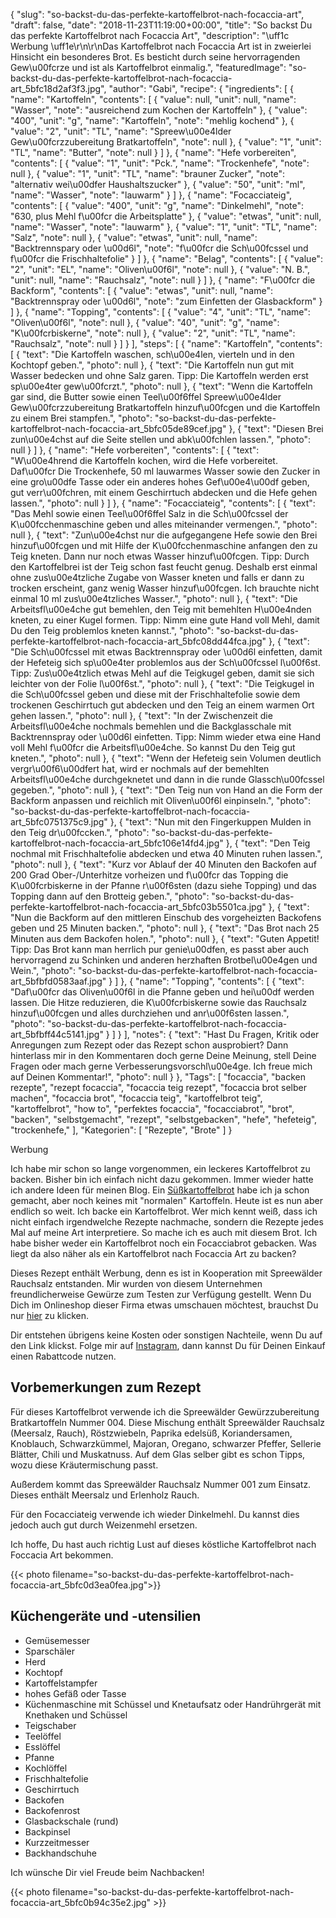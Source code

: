 {
    "slug": "so-backst-du-das-perfekte-kartoffelbrot-nach-focaccia-art",
    "draft": false,
    "date": "2018-11-23T11:19:00+00:00",
    "title": "So backst Du das perfekte Kartoffelbrot nach Focaccia Art",
    "description": "\uff1c Werbung \uff1e\r\n\r\nDas Kartoffelbrot nach Focaccia Art ist in zweierlei Hinsicht ein besonderes Brot. Es besticht durch seine hervorragenden Gew\u00fcrze und ist als Kartoffelbrot einmalig.",
    "featuredImage": "so-backst-du-das-perfekte-kartoffelbrot-nach-focaccia-art_5bfc18d2af3f3.jpg",
    "author": "Gabi",
    "recipe": {
        "ingredients": [
            {
                "name": "Kartoffeln",
                "contents": [
                    {
                        "value": null,
                        "unit": null,
                        "name": "Wasser",
                        "note": "ausreichend zum Kochen der Kartoffeln"
                    },
                    {
                        "value": "400",
                        "unit": "g",
                        "name": "Kartoffeln",
                        "note": "mehlig kochend"
                    },
                    {
                        "value": "2",
                        "unit": "TL",
                        "name": "Spreew\u00e4lder Gew\u00fcrzzubereitung Bratkartoffeln",
                        "note": null
                    },
                    {
                        "value": "1",
                        "unit": "TL",
                        "name": "Butter",
                        "note": null
                    }
                ]
            },
            {
                "name": "Hefe vorbereiten",
                "contents": [
                    {
                        "value": "1",
                        "unit": "Pck.",
                        "name": "Trockenhefe",
                        "note": null
                    },
                    {
                        "value": "1",
                        "unit": "TL",
                        "name": "brauner Zucker",
                        "note": "alternativ wei\u00dfer Haushaltszucker"
                    },
                    {
                        "value": "50",
                        "unit": "ml",
                        "name": "Wasser",
                        "note": "lauwarm"
                    }
                ]
            },
            {
                "name": "Focacciateig",
                "contents": [
                    {
                        "value": "400",
                        "unit": "g",
                        "name": "Dinkelmehl",
                        "note": "630, plus Mehl f\u00fcr die Arbeitsplatte"
                    },
                    {
                        "value": "etwas",
                        "unit": null,
                        "name": "Wasser",
                        "note": "lauwarm"
                    },
                    {
                        "value": "1",
                        "unit": "TL",
                        "name": "Salz",
                        "note": null
                    },
                    {
                        "value": "etwas",
                        "unit": null,
                        "name": "Backtrennspary oder \u00d6l",
                        "note": "f\u00fcr die Sch\u00fcssel und f\u00fcr die Frischhaltefolie"
                    }
                ]
            },
            {
                "name": "Belag",
                "contents": [
                    {
                        "value": "2",
                        "unit": "EL",
                        "name": "Oliven\u00f6l",
                        "note": null
                    },
                    {
                        "value": "N. B.",
                        "unit": null,
                        "name": "Rauchsalz",
                        "note": null
                    }
                ]
            },
            {
                "name": "F\u00fcr die Backform",
                "contents": [
                    {
                        "value": "etwas",
                        "unit": null,
                        "name": "Backtrennspray oder \u00d6l",
                        "note": "zum Einfetten der Glasbackform"
                    }
                ]
            },
            {
                "name": "Topping",
                "contents": [
                    {
                        "value": "4",
                        "unit": "TL",
                        "name": "Oliven\u00f6l",
                        "note": null
                    },
                    {
                        "value": "40",
                        "unit": "g",
                        "name": "K\u00fcrbiskerne",
                        "note": null
                    },
                    {
                        "value": "2",
                        "unit": "TL",
                        "name": "Rauchsalz",
                        "note": null
                    }
                ]
            }
        ],
        "steps": [
            {
                "name": "Kartoffeln",
                "contents": [
                    {
                        "text": "Die Kartoffeln waschen, sch\u00e4len, vierteln und in den Kochtopf geben.",
                        "photo": null
                    },
                    {
                        "text": "Die Kartoffeln nun gut mit Wasser bedecken und ohne Salz garen. Tipp: Die Kartoffeln werden erst sp\u00e4ter gew\u00fcrzt.",
                        "photo": null
                    },
                    {
                        "text": "Wenn die Kartoffeln gar sind, die Butter sowie einen Teel\u00f6ffel Spreew\u00e4lder Gew\u00fcrzzubereitung Bratkartoffeln hinzuf\u00fcgen und die Kartoffeln zu einem Brei stampfen.",
                        "photo": "so-backst-du-das-perfekte-kartoffelbrot-nach-focaccia-art_5bfc05de89cef.jpg"
                    },
                    {
                        "text": "Diesen Brei zun\u00e4chst auf die Seite stellen und abk\u00fchlen lassen.",
                        "photo": null
                    }
                ]
            },
            {
                "name": "Hefe vorbereiten",
                "contents": [
                    {
                        "text": "W\u00e4hrend die Kartoffeln kochen, wird die Hefe vorbereitet. Daf\u00fcr Die Trockenhefe, 50 ml lauwarmes Wasser sowie den Zucker in eine gro\u00dfe Tasse oder ein anderes hohes Gef\u00e4\u00df geben, gut verr\u00fchren, mit einem Geschirrtuch abdecken und die Hefe gehen lassen.",
                        "photo": null
                    }
                ]
            },
            {
                "name": "Focacciateig",
                "contents": [
                    {
                        "text": "Das Mehl sowie einen Teel\u00f6ffel Salz in die Sch\u00fcssel der K\u00fcchenmaschine geben und alles miteinander vermengen.",
                        "photo": null
                    },
                    {
                        "text": "Zun\u00e4chst nur die aufgegangene Hefe sowie den Brei hinzuf\u00fcgen und mit Hilfe der K\u00fcchenmaschine anfangen den zu Teig kneten. Dann nur noch etwas Wasser hinzuf\u00fcgen. Tipp: Durch den Kartoffelbrei ist der Teig schon fast feucht genug. Deshalb erst einmal ohne zus\u00e4tzliche Zugabe von Wasser kneten und falls er dann zu trocken erscheint, ganz wenig Wasser hinzuf\u00fcgen. Ich brauchte nicht einmal 10 ml zus\u00e4tzliches Wasser.",
                        "photo": null
                    },
                    {
                        "text": "Die Arbeitsfl\u00e4che gut bemehlen, den Teig mit bemehlten H\u00e4nden kneten, zu einer Kugel formen. Tipp: Nimm eine gute Hand voll Mehl, damit Du den Teig problemlos kneten kannst.",
                        "photo": "so-backst-du-das-perfekte-kartoffelbrot-nach-focaccia-art_5bfc08dd44fca.jpg"
                    },
                    {
                        "text": "Die Sch\u00fcssel mit etwas Backtrennspray oder \u00d6l einfetten, damit der Hefeteig sich sp\u00e4ter problemlos aus der Sch\u00fcssel l\u00f6st. Tipp: Zus\u00e4tzlich etwas Mehl auf die Teigkugel geben, damit sie sich leichter von der Folie l\u00f6st.",
                        "photo": null
                    },
                    {
                        "text": "Die Teigkugel in die Sch\u00fcssel geben und diese mit der Frischhaltefolie sowie dem trockenen Geschirrtuch gut abdecken und den Teig an einem warmen Ort gehen lassen.",
                        "photo": null
                    },
                    {
                        "text": "In der Zwischenzeit die Arbeitsfl\u00e4che nochmals bemehlen und die Backglasschale mit Backtrennspray oder \u00d6l einfetten. Tipp: Nimm wieder etwa eine Hand voll Mehl f\u00fcr die Arbeitsfl\u00e4che. So kannst Du den Teig gut kneten.",
                        "photo": null
                    },
                    {
                        "text": "Wenn der Hefeteig sein Volumen deutlich vergr\u00f6\u00dfert hat, wird er nochmals auf der bemehlten Arbeitsfl\u00e4che durchgeknetet und dann in die runde Glassch\u00fcssel gegeben.",
                        "photo": null
                    },
                    {
                        "text": "Den Teig nun von Hand an die Form der Backform anpassen und reichlich mit Oliven\u00f6l einpinseln.",
                        "photo": "so-backst-du-das-perfekte-kartoffelbrot-nach-focaccia-art_5bfc0751375c9.jpg"
                    },
                    {
                        "text": "Nun mit den Fingerkuppen Mulden in den Teig dr\u00fccken.",
                        "photo": "so-backst-du-das-perfekte-kartoffelbrot-nach-focaccia-art_5bfc106e14fd4.jpg"
                    },
                    {
                        "text": "Den Teig nochmal mit Frischhaltefolie abdecken und etwa 40 Minuten ruhen lassen.",
                        "photo": null
                    },
                    {
                        "text": "Kurz vor Ablauf der 40 Minuten den Backofen auf 200 Grad Ober-\/Unterhitze vorheizen und f\u00fcr das Topping die K\u00fcrbiskerne in der Pfanne r\u00f6sten (dazu siehe Topping) und das Topping dann auf den Brotteig geben.",
                        "photo": "so-backst-du-das-perfekte-kartoffelbrot-nach-focaccia-art_5bfc03b5501ca.jpg"
                    },
                    {
                        "text": "Nun die Backform auf den mittleren Einschub des vorgeheizten Backofens geben und 25 Minuten backen.",
                        "photo": null
                    },
                    {
                        "text": "Das Brot nach 25 Minuten aus dem Backofen holen.",
                        "photo": null
                    },
                    {
                        "text": "Guten Appetit! Tipp: Das Brot kann man herrlich pur genie\u00dfen, es passt aber auch hervorragend zu Schinken und anderen herzhaften Brotbel\u00e4gen und Wein.",
                        "photo": "so-backst-du-das-perfekte-kartoffelbrot-nach-focaccia-art_5bfbfd0583aaf.jpg"
                    }
                ]
            },
            {
                "name": "Topping",
                "contents": [
                    {
                        "text": "Daf\u00fcr das Oliven\u00f6l in die Pfanne geben und hei\u00df werden lassen. Die Hitze reduzieren, die K\u00fcrbiskerne sowie das Rauchsalz hinzuf\u00fcgen und alles durchziehen und anr\u00f6sten lassen.",
                        "photo": "so-backst-du-das-perfekte-kartoffelbrot-nach-focaccia-art_5bfbff44c5141.jpg"
                    }
                ]
            }
        ],
        "notes": {
            "text": "Hast Du Fragen, Kritik oder Anregungen zum Rezept oder das Rezept schon ausprobiert? Dann hinterlass mir in den Kommentaren doch gerne Deine Meinung, stell Deine Fragen oder mach gerne Verbesserungsvorschl\u00e4ge. Ich freue mich auf Deinen Kommentar!",
            "photo": null
        }
    },
    "Tags": [
        "focaccia",
        "backen rezepte",
        "rezept focaccia",
        "focaccia teig rezept",
        "focaccia brot selber machen",
        "focaccia brot",
        "focaccia teig",
        "kartoffelbrot teig",
        "kartoffelbrot",
        "how to",
        "perfektes focaccia",
        "focacciabrot",
        "brot",
        "backen",
        "selbstgemacht",
        "rezept",
        "selbstgebacken",
        "hefe",
        "hefeteig",
        "trockenhefe,"
    ],
    "Kategorien": [
        "Rezepte",
        "Brote"
    ]
}

Werbung

Ich habe mir schon so lange vorgenommen, ein leckeres  Kartoffelbrot zu backen. Bisher bin ich einfach nicht dazu gekommen. Immer wieder hatte ich andere Ideen für meinen Blog. Ein [Süßkartoffelbrot](https://kochfokus.de/artikel/suesskartoffelbrot/ "Süßkartoffelbrot") habe ich ja schon gemacht, aber noch keines mit "normalen" Kartoffeln. Heute ist es nun aber endlich so weit. Ich backe ein Kartoffelbrot. Wer mich kennt weiß, dass ich nicht einfach irgendwelche Rezepte nachmache, sondern die Rezepte jedes Mal auf meine Art interpretiere. So mache ich es auch mit diesem Brot. Ich habe bisher weder ein Kartoffelbrot noch ein Focacciabrot gebacken. Was liegt da also näher als ein Kartoffelbrot nach Focaccia Art zu backen?

Dieses Rezept enthält Werbung, denn es ist in Kooperation mit Spreewälder Rauchsalz entstanden. Mir wurden von diesem Unternehmen freundlicherweise Gewürze zum Testen zur Verfügung gestellt. Wenn Du Dich im Onlineshop dieser Firma etwas umschauen möchtest, brauchst Du nur [hier](https://rauchsalz.eu/ "hier") zu klicken.

Dir entstehen übrigens keine Kosten oder sonstigen Nachteile, wenn Du auf den Link klickst. Folge mir auf [Instagram](https://www.instagram.com/kochfokus.de/ "Instagram"), dann kannst Du für Deinen Einkauf einen Rabattcode nutzen.

## Vorbemerkungen zum Rezept

Für dieses Kartoffelbrot verwende ich die Spreewälder Gewürzzubereitung Bratkartoffeln Nummer 004. Diese Mischung enthält Spreewälder Rauchsalz (Meersalz, Rauch), Röstzwiebeln, Paprika edelsüß, Koriandersamen, Knoblauch, Schwarzkümmel, Majoran, Oregano, schwarzer Pfeffer, Sellerie Blätter, Chili und Muskatnuss. Auf dem Glas selber gibt es schon Tipps, wozu diese Kräutermischung passt.

Außerdem kommt das Spreewälder Rauchsalz Nummer 001 zum Einsatz. Dieses enthält Meersalz und Erlenholz Rauch.

Für den Focacciateig verwende ich wieder Dinkelmehl. Du kannst dies jedoch auch gut durch Weizenmehl ersetzen.

Ich hoffe, Du hast auch richtig Lust auf dieses köstliche Kartoffelbrot nach Foccacia Art bekommen.

{{< photo filename="so-backst-du-das-perfekte-kartoffelbrot-nach-focaccia-art_5bfc0d3ea0fea.jpg">}}

## Küchengeräte und -utensilien
- Gemüsemesser
- Sparschäler
- Herd
- Kochtopf
- Kartoffelstampfer
- hohes Gefäß oder Tasse
- Küchenmaschine mit Schüssel und Knetaufsatz oder Handrührgerät mit Knethaken und Schüssel
- Teigschaber
- Teelöffel
- Esslöffel
- Pfanne
- Kochlöffel
- Frischhaltefolie
- Geschirrtuch
- Backofen
- Backofenrost
- Glasbackschale (rund)
- Backpinsel
- Kurzzeitmesser
- Backhandschuhe

Ich wünsche Dir viel Freude beim Nachbacken!

{{< photo filename="so-backst-du-das-perfekte-kartoffelbrot-nach-focaccia-art_5bfc0b94c35e2.jpg" >}}